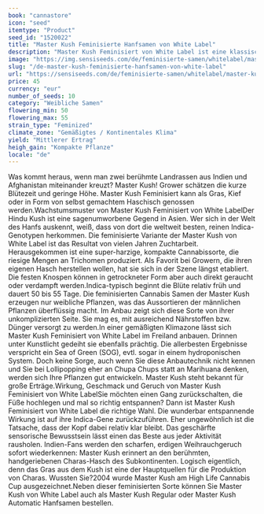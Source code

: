 ```yaml
---
book: "cannastore"
icon: "seed"
itemtype: "Product"
seed_id: "1520022"
title: "Master Kush Feminisierte Hanfsamen von White Label"
description: "Master Kush Feminisiert von White Label ist eine klassische Indica-Haschpflanze aus dem Hindu Kush. Die vielen Trichome funkeln wie Kristalle im Licht."
image: "https://img.sensiseeds.com/de/feminisierte-samen/whitelabel/master-kush-image.png"
slug: "/de-master-kush-feminisierte-hanfsamen-von-white-label"
url: "https://sensiseeds.com/de/feminisierte-samen/whitelabel/master-kush?a_aid=cannastore"
price: 45
currency: "eur"
number_of_seeds: 10
category: "Weibliche Samen"
flowering_min: 50
flowering_max: 55
strain_type: "Feminized"
climate_zone: "Gemäßigtes / Kontinentales Klima"
yield: "Mittlerer Ertrag"
heigh_gain: "Kompakte Pflanze"
locale: "de"
---
```

Was kommt heraus, wenn man zwei berühmte Landrassen aus Indien und Afghanistan miteinander kreuzt? Master Kush! Grower schätzen die kurze Blütezeit und geringe Höhe. Master Kush Feminisiert kann als Gras, Kief oder in Form von selbst gemachtem Haschisch genossen werden.Wachstumsmuster von Master Kush Feminisiert von White LabelDer Hindu Kush ist eine sagenumworbene Gegend in Asien. Wer sich in der Welt des Hanfs auskennt, weiß, dass von dort die weltweit besten, reinen Indica-Genotypen herkommen. Die feminisierte Variante der Master Kush von White Label ist das Resultat von vielen Jahren Zuchtarbeit. Herausgekommen ist eine super-harzige, kompakte Cannabissorte, die riesige Mengen an Trichomen produziert. Als Favorit bei Growern, die ihren eigenen Hasch herstellen wollen, hat sie sich in der Szene längst etabliert. Die festen Knospen können in getrockneter Form aber auch direkt geraucht oder verdampft werden.Indica-typisch beginnt die Blüte relativ früh und dauert 50 bis 55 Tage. Die feminisierten Cannabis Samen der Master Kush erzeugen nur weibliche Pflanzen, was das Aussortieren der männlichen Pflanzen überflüssig macht. Im Anbau zeigt sich diese Sorte von ihrer unkomplizierten Seite. Sie mag es, mit ausreichend Nährstoffen bzw. Dünger versorgt zu werden.In einer gemäßigten Klimazone lässt sich Master Kush Feminisiert von White Label im Freiland anbauen. Drinnen unter Kunstlicht gedeiht sie ebenfalls prächtig. Die allerbesten Ergebnisse verspricht ein Sea of Green (SOG), evtl. sogar in einem hydroponischen System. Doch keine Sorge, auch wenn Sie diese Anbautechnik nicht kennen und Sie bei Lollipopping eher an Chupa Chups statt an Marihuana denken, werden sich Ihre Pflanzen gut entwickeln. Master Kush steht bekannt für große Erträge.Wirkung, Geschmack und Geruch von Master Kush Feminisiert von White LabelSie möchten einen Gang zurückschalten, die Füße hochlegen und mal so richtig entspannen? Dann ist Master Kush Feminisiert von White Label die richtige Wahl. Die wunderbar entspannende Wirkung ist auf ihre Indica-Gene zurückzuführen. Eher ungewöhnlich ist die Tatsache, dass der Kopf dabei relativ klar bleibt. Das geschärfte sensorische Bewusstsein lässt einen das Beste aus jeder Aktivität rausholen. Indien-Fans werden den scharfen, erdigen Weihrauchgeruch sofort wiederkennen: Master Kush erinnert an den berühmten, handgeriebenen Charas-Hasch des Subkontinenten. Logisch eigentlich, denn das Gras aus dem Kush ist eine der Hauptquellen für die Produktion von Charas. Wussten Sie?2004 wurde Master Kush am High Life Cannabis Cup ausgezeichnet.Neben dieser feminisierten Sorte können Sie Master Kush von White Label auch als Master Kush Regular oder Master Kush Automatic Hanfsamen bestellen.
